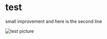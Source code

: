 # test

small improvement
and here is the second line

![test picture](https://marinegeo.github.io/assets/img/MarineGEO_logo.png "Here is the sample picture")
